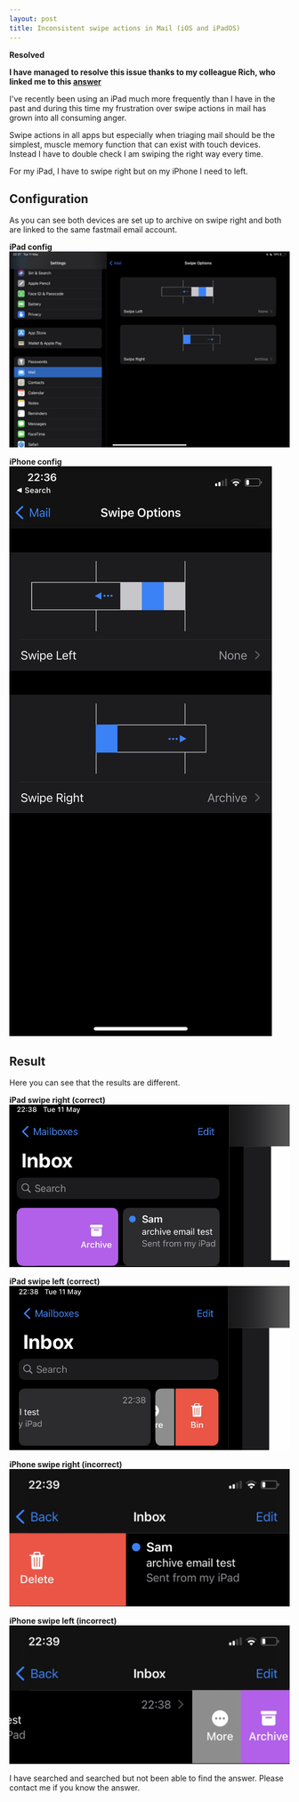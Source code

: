 ```yaml
---
layout: post
title: Inconsistent swipe actions in Mail (iOS and iPadOS)
---
```


**Resolved**

**I have managed to resolve this issue thanks to my colleague Rich, who linked me to this [answer](https://9to5mac.com/2021/03/25/delete-gmail-on-iphone-instead-of-archive/)**

I've recently been using an iPad much more frequently than I have in the past and during this time my frustration over swipe actions in mail has grown into all consuming anger.

Swipe actions in all apps but especially when triaging mail should be the simplest, muscle memory function that can exist with touch devices. Instead I have to double check I am swiping the right way every time.

For my iPad, I have to swipe right but on my iPhone I need to left.

## Configuration

As you can see both devices are set up to archive on swipe right and both are linked to the same fastmail email account.

**iPad config**
![iPad configuration](/assets/ipad-mail-config.jpg)

**iPhone config**
![iPhone configuration](/assets/iphone-mail-config.jpg)

## Result

Here you can see that the results are different.

**iPad swipe right (correct)**
![iPad swipe right shows archive option correctly](/assets/ipad-mail-swipe-right.jpg)

**iPad swipe left (correct)**
![iPad swipe left does not show archive as expected](/assets/ipad-mail-swipe-left.jpg)

**iPhone swipe right (incorrect)**
![iPhone swipe right does not show archive option](/assets/iphone-mail-swipe-right.jpg)

**iPhone swipe left (incorrect)**
![iPhone swipe left shows archive when it is not expected to](/assets/iphone-mail-swipe-left.jpg)

I have searched and searched but not been able to find the answer. Please contact me if you know the answer.
